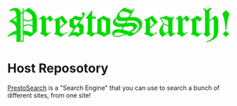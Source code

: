 ![LOGO](./img/logo.png)

# Host Reposotory

[PrestoSearch](https://prestosearch.github.io) is a "Search Engine" that you can use to search a bunch of different sites, from one site! 

